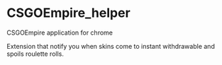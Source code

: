 # CSGOEmpire_helper
CSGOEmpire application for chrome


Extension that notify you when skins come to instant withdrawable and spoils roulette rolls.
